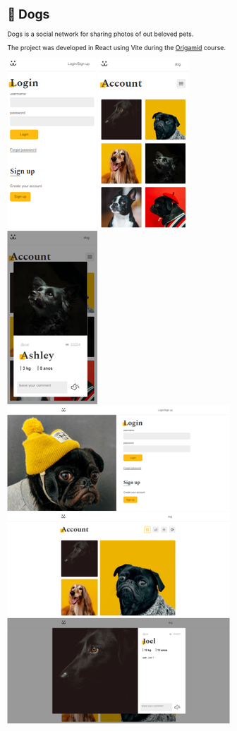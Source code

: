 # :dog: Dogs

Dogs is a social network for sharing photos of out beloved pets.

The project was developed in React using Vite during the [Origamid](https://www.origamid.com/) course.

![Mobile Login](project/mobile-login.png)
![Mobile Feed](project/mobile-feed.png)
![Mobile post](project/mobile-post.png)
![Login](project/login.png)
![Feed](project/feed.png)
![Post](project/post.png)
